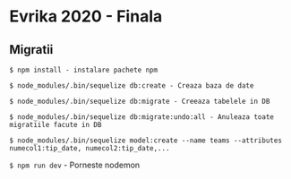 # Evrika 2020 - Finala

## Migratii
`$ npm install - instalare pachete npm`

`$ node_modules/.bin/sequelize db:create - Creaza baza de date`

`$ node_modules/.bin/sequelize db:migrate - Creeaza tabelele in DB`

`$ node_modules/.bin/sequelize db:migrate:undo:all - Anuleaza toate migratiile facute in DB`

`$ node_modules/.bin/sequelize model:create --name teams --attributes numecol1:tip_date, numecol2:tip_date,...`

`$ npm run dev` - Porneste nodemon